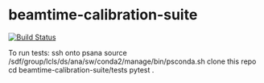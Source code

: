 # beamtime-calibration-suite
[![Build Status](https://github.com/slaclab/beamtime-calibration-suite/actions/workflows/run-tests.yml/badge.svg?branch=main)](https://github.com/slaclab/beamtime-calibration-suite/actions/workflows/run-tests.yml)

To run tests:
ssh onto psana
source /sdf/group/lcls/ds/ana/sw/conda2/manage/bin/psconda.sh
clone this repo
cd beamtime-calibration-suite/tests
pytest .
